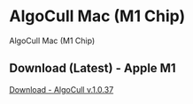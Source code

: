 # AlgoCull Mac (M1 Chip)
AlgoCull Mac (M1 Chip)

## Download (Latest) - Apple M1
[Download - AlgoCull v.1.0.37](https://github.com/algomage/algomage-mac/releases/download/v1.0.37/AlgoCull-1.0.37-arm64.dmg "Download (Latest) - Apple M1")
